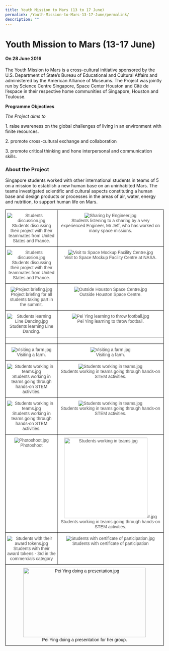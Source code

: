 ```yaml
---
title: Youth Mission to Mars (13 to 17 June)
permalink: /Youth-Mission-to-Mars-13-17-June/permalink/
description: ""
---
```

Youth Mission to Mars (13-17 June)
==================================

#### On 28 June 2016

The Youth Mission to Mars is a cross-cultural initiative sponsored by the U.S. Department of State’s Bureau of Educational and Cultural Affairs and administered by the American Alliance of Museums. The Project was jointly run by Science Centre Singapore, Space Center Houston and Cité de l’espace in their respective home communities of Singapore, Houston and Toulouse.

**Programme Objectives**

*The Project aims to*

1\. raise awareness on the global challenges of living in an environment with finite resources.

2. promote cross-cultural exchange and collaboration

3. promote critical thinking and hone interpersonal and communication skills.

### **About the Project**

Singapore students worked with other international students in teams of 5 on a mission to establish a new human base on an uninhabited Mars. The teams investigated scientific and cultural aspects constituting a human base and design products or processes in the areas of air, water, energy and nutrition, to support human life on Mars.

<style type="text/css">
.tg  {border-collapse:collapse;border-spacing:0;}
.tg td{border-color:black;border-style:solid;border-width:1px;font-family:Arial, sans-serif;font-size:14px;
  overflow:hidden;padding:10px 5px;word-break:normal;}
.tg th{border-color:black;border-style:solid;border-width:1px;font-family:Arial, sans-serif;font-size:14px;
  font-weight:normal;overflow:hidden;padding:10px 5px;word-break:normal;}
.tg .tg-os4z{background-color:#FFF;color:#505050;text-align:center;vertical-align:top}
.tg .tg-baqh{text-align:center;vertical-align:top}
</style>
<table class="tg">
<thead>
  <tr>
    <th class="tg-os4z"><img src="https://northbrookssec-moe-edu-sg-admin.cwp.sg/qql/slot/u162/Progs%20n%20Events/Applied%20Learning%20(Aerospace)/Aerospace%20Enrichment%20Programmes/Youth%20Mission%20to%20Mars/.tn.Mars%20Image%201%20edit.jpg.2.jpg" alt="Students discussion.jpg"><br>Students discussing their project with their teammates from United States and France.</th>
    <th class="tg-os4z"><img src="https://northbrookssec-moe-edu-sg-admin.cwp.sg/qql/slot/u162/Progs%20n%20Events/Applied%20Learning%20(Aerospace)/Aerospace%20Enrichment%20Programmes/Youth%20Mission%20to%20Mars/.tn.Mars%20Image%204%20edit.jpg.2.jpg" alt="Sharing by Engineer.jpg"><br>Students listening to a sharing by a very experienced Engineer, Mr Jeff, who has worked on many space missions.</th>
  </tr>
</thead>
<tbody>
  <tr>
    <td class="tg-os4z"><img src="https://northbrookssec-moe-edu-sg-admin.cwp.sg/qql/slot/u162/Progs%20n%20Events/Applied%20Learning%20(Aerospace)/Aerospace%20Enrichment%20Programmes/Youth%20Mission%20to%20Mars/.tn.Mars%20Image%203%20edit.jpg.2.jpg" alt="Students discussion.jpg"><br>Students discussing their project with their teammates from United States and France. </td>
    <td class="tg-os4z"><img src="https://northbrookssec-moe-edu-sg-admin.cwp.sg/qql/slot/u162/Progs%20n%20Events/Applied%20Learning%20(Aerospace)/Aerospace%20Enrichment%20Programmes/Youth%20Mission%20to%20Mars/.tn.Mars%20Image%205%20edit.jpg.2.jpg" alt="Visit to Space Mockup Facility Centre.jpg"><br>Visit to Space Mockup Facility Centre at NASA.</td>
  </tr>
  <tr>
    <td class="tg-os4z"> <img src="https://northbrookssec-moe-edu-sg-admin.cwp.sg/qql/slot/u162/Progs%20n%20Events/Applied%20Learning%20(Aerospace)/Aerospace%20Enrichment%20Programmes/Youth%20Mission%20to%20Mars/.tn.Mars%20Image%204%20edit.jpg.2.jpg" alt="Project briefing.jpg"><br>Project briefing for all students taking part in the summit.</td>
    <td class="tg-os4z"><img src="https://northbrookssec-moe-edu-sg-admin.cwp.sg/qql/slot/u162/Progs%20n%20Events/Applied%20Learning%20(Aerospace)/Aerospace%20Enrichment%20Programmes/Youth%20Mission%20to%20Mars/.tn.Mars%20Image%206%20edit.jpg.2.jpg" alt="Outside Houston Space Centre.jpg"><br>Outside Houston Space Centre.</td>
  </tr>
  <tr>
    <td class="tg-os4z"><img src="https://northbrookssec-moe-edu-sg-admin.cwp.sg/qql/slot/u162/Progs%20n%20Events/Applied%20Learning%20(Aerospace)/Aerospace%20Enrichment%20Programmes/Youth%20Mission%20to%20Mars/.tn.Mars%20Day2_2.jpg.2.jpg" alt="Students learning Line Dancing.jpg"><br>Students learning Line Dancing.</td>
    <td class="tg-os4z"><img src="https://northbrookssec-moe-edu-sg-admin.cwp.sg/qql/slot/u162/Progs%20n%20Events/Applied%20Learning%20(Aerospace)/Aerospace%20Enrichment%20Programmes/Youth%20Mission%20to%20Mars/.tn.Mars%20Day%202_3.jpg.2.jpg" alt="Pei Ying learning to throw football.jpg "><br>Pei Ying learning to throw football. </td>
  </tr>
  <tr>
    <td class="tg-os4z"></td>
    <td class="tg-baqh"></td>
  </tr>
  <tr>
    <td class="tg-os4z"><img src="https://northbrookssec-moe-edu-sg-admin.cwp.sg/qql/slot/u162/Progs%20n%20Events/Applied%20Learning%20(Aerospace)/Aerospace%20Enrichment%20Programmes/Youth%20Mission%20to%20Mars/.tn.Mars%20Day%202_5.jpg.2.jpg" alt="Visiting a farm.jpg"><br>Visiting a farm. </td>
    <td class="tg-os4z"><img src="https://northbrookssec-moe-edu-sg-admin.cwp.sg/qql/slot/u162/Progs%20n%20Events/Applied%20Learning%20(Aerospace)/Aerospace%20Enrichment%20Programmes/Youth%20Mission%20to%20Mars/.tn.Mars%20Day%202_4.jpg.2.jpg" alt="Visiting a farm.jpg"><br>Visiting a farm.</td>
  </tr>
  <tr>
    <td class="tg-os4z"><img src="https://northbrookssec-moe-edu-sg-admin.cwp.sg/qql/slot/u162/Progs%20n%20Events/Applied%20Learning%20(Aerospace)/Aerospace%20Enrichment%20Programmes/Youth%20Mission%20to%20Mars/.tn.Day%203_1%20edit.jpg.2.jpg" alt="Students working in teams.jpg"><br>Students working in teams going through hands-on STEM activities.</td>
    <td class="tg-os4z"><img src="https://northbrookssec-moe-edu-sg-admin.cwp.sg/qql/slot/u162/Progs%20n%20Events/Applied%20Learning%20(Aerospace)/Aerospace%20Enrichment%20Programmes/Youth%20Mission%20to%20Mars/.tn.Day3_2%20edit.jpg.2.jpg" alt="Students working in teams.jpg"><br>Students working in teams going through hands-on STEM activities.</td>
  </tr>
  <tr>
    <td class="tg-os4z"><img src="https://northbrookssec-moe-edu-sg-admin.cwp.sg/qql/slot/u162/Progs%20n%20Events/Applied%20Learning%20(Aerospace)/Aerospace%20Enrichment%20Programmes/Youth%20Mission%20to%20Mars/.tn.Day3_3%20edit.jpg.2.jpg" alt="Students working in teams.jpg"><br>Students working in teams going through hands-on STEM activities.</td>
    <td class="tg-os4z"><img src="https://northbrookssec-moe-edu-sg-admin.cwp.sg/qql/slot/u162/Progs%20n%20Events/Applied%20Learning%20(Aerospace)/Aerospace%20Enrichment%20Programmes/Youth%20Mission%20to%20Mars/.tn.Day3_4%20edit.jpg.2.jpg" alt="Students working in teams.jpg"><br>Students working in teams going through hands-on STEM activities.</td>
  </tr>
  <tr>
    <td class="tg-os4z"><img src="https://northbrookssec-moe-edu-sg-admin.cwp.sg/qql/slot/u162/Progs%20n%20Events/Applied%20Learning%20(Aerospace)/Aerospace%20Enrichment%20Programmes/Youth%20Mission%20to%20Mars/.tn.Day3_8%20edit.jpg.2.jpg" alt="Photoshoot.jpg"><br>Photoshoot</td>
    <td class="tg-os4z"><img src="https://northbrookssec-moe-edu-sg-admin.cwp.sg/qql/slot/u162/Progs%20n%20Events/Applied%20Learning%20(Aerospace)/Aerospace%20Enrichment%20Programmes/Youth%20Mission%20to%20Mars/.tn.Day3_5%20edit2.jpg.2.jpg" alt="Students working in teams.jpg" width="265" height="255">#.jpg<br>Students working in teams going through hands-on STEM activities.</td>
  </tr>
  <tr>
    <td class="tg-os4z"><img src="https://northbrookssec-moe-edu-sg-admin.cwp.sg/qql/slot/u162/Progs%20n%20Events/Applied%20Learning%20(Aerospace)/Aerospace%20Enrichment%20Programmes/Youth%20Mission%20to%20Mars/.tn.Day3_7%20edit.jpg.2.jpg" alt="Students with their award tokens.jpg"><br>Students with their award tokens - 3rd in the commercials category</td>
    <td class="tg-os4z"><img src="https://northbrookssec-moe-edu-sg-admin.cwp.sg/qql/slot/u162/Progs%20n%20Events/Applied%20Learning%20(Aerospace)/Aerospace%20Enrichment%20Programmes/Youth%20Mission%20to%20Mars/.tn.Day3_6%20edit.jpg.2.jpg" alt="Students with certificate of participation.jpg"><br>Students with certificate of participation</td>
  </tr>
  <tr>
    <td class="tg-baqh" colspan="2"><img src="https://northbrookssec-moe-edu-sg-admin.cwp.sg/qql/slot/u162/Progs%20n%20Events/Applied%20Learning%20(Aerospace)/Aerospace%20Enrichment%20Programmes/Youth%20Mission%20to%20Mars/.tn.Day3_9%20edit.jpg.2.jpg" alt="Pei Ying doing a presentation.jpg" width="390" height="220"><br>Pei Ying doing a presentation for her group.</td>
  </tr>
</tbody>
</table>